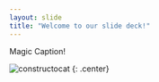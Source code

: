 ```yaml
---
layout: slide
title: "Welcome to our slide deck!"
---
```


Magic Caption!

![constructocat](https://octodex.github.com/images/constructocat2.jpg)
{: .center}
